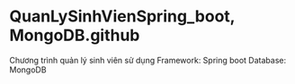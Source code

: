 # QuanLySinhVienSpring_boot, MongoDB.github
Chương trình quản lý sinh viên sử dụng 
Framework: Spring boot
Database: MongoDB

